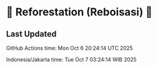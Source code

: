 
# 🌳 Reforestation (Reboisasi) 🌲

## Last Updated

GitHub Actions time: Mon Oct  6 20:24:14 UTC 2025

Indonesia/Jakarta time: Tue Oct  7 03:24:14 WIB 2025
